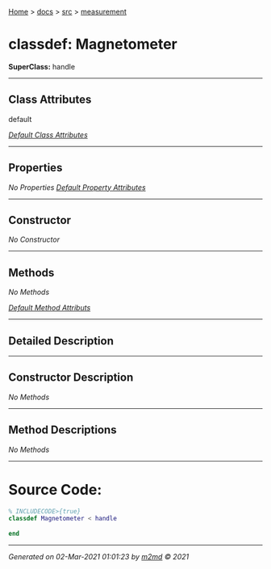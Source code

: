 [Home](../../index.md) > [docs](../../docs_index.md) > [src](../src_index.md) > [measurement](measurement_index.md)  

 
 # classdef: Magnetometer

**SuperClass:** handle



 ***

## Class Attributes

default

[*Default Class Attributes*](https://www.mathworks.com/help/matlab/matlab_oop/class-attributes.html)

 ***

## Properties

*No Properties*
[*Default Property Attributes*](https://www.mathworks.com/help/matlab/matlab_oop/property-attributes.html)

 ***

## Constructor

*No Constructor*

 ***

## Methods

*No Methods*

[*Default Method Attributs*](https://www.mathworks.com/help/matlab/matlab_oop/method-attributes.html)

 ***

## Detailed Description



 ***

## Constructor Description

*No Methods*

 ***

## Method Descriptions

*No Methods*

 
 *** 

# Source Code:

 ```matlab 
 % INCLUDECODE>{true}
classdef Magnetometer < handle 
    
end 
 ``` 
  
 ***

*Generated on 02-Mar-2021 01:01:23 by [m2md](https://github.com/crgnam-research/m2md) © 2021*